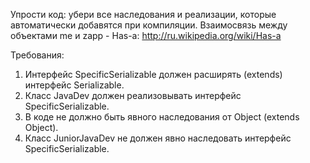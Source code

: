 
Упрости код: убери все наследования и реализации, которые автоматически добавятся при компиляции.
Взаимосвязь между объектами me и zapp - Has-a: http://ru.wikipedia.org/wiki/Has-a


Требования:
1.	Интерфейс SpecificSerializable должен расширять (extends) интерфейс Serializable.
2.	Класс JavaDev должен реализовывать интерфейс SpecificSerializable.
3.	В коде не должно быть явного наследования от Object (extends Object).
4.	Класс JuniorJavaDev не должен явно наследовать интерфейс SpecificSerializable.


